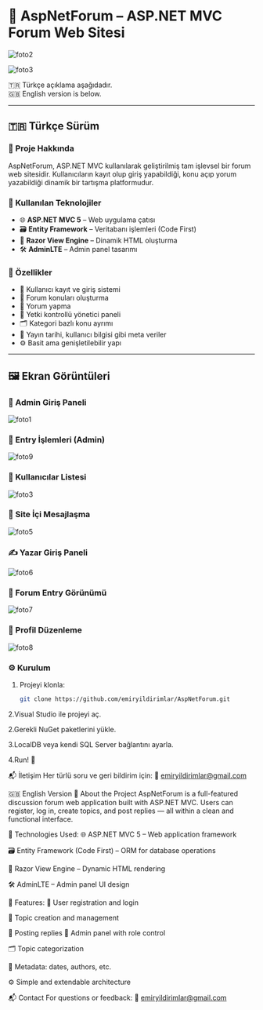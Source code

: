 # 💬 AspNetForum – ASP.NET MVC Forum Web Sitesi

![foto2](https://github.com/user-attachments/assets/144960c3-83b1-44a3-8511-add4de00550d)

![foto3](https://github.com/user-attachments/assets/9fc39fb2-b89e-4dde-930d-f702cee6b7ba)


🇹🇷 Türkçe açıklama aşağıdadır.  
🇬🇧 English version is below.

---

## 🇹🇷 Türkçe Sürüm

### 🚀 Proje Hakkında

AspNetForum, ASP.NET MVC kullanılarak geliştirilmiş tam işlevsel bir forum web sitesidir. Kullanıcıların kayıt olup giriş yapabildiği, konu açıp yorum yazabildiği dinamik bir tartışma platformudur.

### 🧰 Kullanılan Teknolojiler

- 🌐 **ASP.NET MVC 5** – Web uygulama çatısı  
- 🗃️ **Entity Framework** – Veritabanı işlemleri (Code First)  
- 🎨 **Razor View Engine** – Dinamik HTML oluşturma  
- 🛠️ **AdminLTE** – Admin panel tasarımı  

### 🎯 Özellikler

- 👤 Kullanıcı kayıt ve giriş sistemi  
- 📝 Forum konuları oluşturma  
- 💬 Yorum yapma  
- 🔐 Yetki kontrollü yönetici paneli  
- 🗂️ Kategori bazlı konu ayrımı  
- 📅 Yayın tarihi, kullanıcı bilgisi gibi meta veriler  
- ⚙️ Basit ama genişletilebilir yapı  

---

## 🖼️ Ekran Görüntüleri

### 🔐 Admin Giriş Paneli  
![foto1](https://github.com/user-attachments/assets/99326fb8-9752-480a-a742-d8863d82bd47)

### 📌 Entry İşlemleri (Admin)  
![foto9](https://github.com/user-attachments/assets/80e629d5-9607-4058-afa6-b4fd324fb052)

### 👥 Kullanıcılar Listesi  
![foto3](https://github.com/user-attachments/assets/9fc39fb2-b89e-4dde-930d-f702cee6b7ba)

### 💬 Site İçi Mesajlaşma  
![foto5](https://github.com/user-attachments/assets/7dbe6892-e71a-40e2-8783-db58ffa4aba0)

### ✍️ Yazar Giriş Paneli  
![foto6](https://github.com/user-attachments/assets/2a706e78-5e7a-4961-a73d-025b62ffd3aa)

### 📝 Forum Entry Görünümü  
![foto7](https://github.com/user-attachments/assets/1106134e-84e0-4164-8045-150f1560846f)

### 🧑 Profil Düzenleme  
![foto8](https://github.com/user-attachments/assets/1aa8f668-2bd0-45f0-94d8-ce64a7257cfd)


### ⚙️ Kurulum

1. Projeyi klonla:
   ```bash
   git clone https://github.com/emiryildirimlar/AspNetForum.git
2.Visual Studio ile projeyi aç.

2.Gerekli NuGet paketlerini yükle.

3.LocalDB veya kendi SQL Server bağlantını ayarla.

4.Run! 🚀

📬 İletişim
Her türlü soru ve geri bildirim için:
📧 emiryildirimlar@gmail.com

🇬🇧 English Version
🚀 About the Project
AspNetForum is a full-featured discussion forum web application built with ASP.NET MVC. Users can register, log in, create topics, and post replies — all within a clean and functional interface.

🧰 Technologies Used:
🌐 ASP.NET MVC 5 – Web application framework

🗃️ Entity Framework (Code First) – ORM for database operations

🎨 Razor View Engine – Dynamic HTML rendering

🛠️ AdminLTE – Admin panel UI design


🎯 Features:
👤 User registration and login

📝 Topic creation and management

💬 Posting replies
🔐 Admin panel with role control

🗂️ Topic categorization

📅 Metadata: dates, authors, etc.

⚙️ Simple and extendable architecture

📬 Contact
For questions or feedback:
📧 emiryildirimlar@gmail.com
